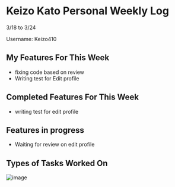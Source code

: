 # Keizo Kato Personal Weekly Log

3/18 to 3/24

Username: Keizo410

## My Features For This Week

- fixing code based on review
- Writing test for Edit profile

## Completed Features For This Week

- writing test for edit profile

## Features in progress

- Waiting for review on edit profile

## Types of Tasks Worked On

![image](https://github.com/COSC-499-W2023/year-long-project-team-21/assets/90278067/fbae33dc-2c8e-418a-acb1-46d7b1d3106b)
